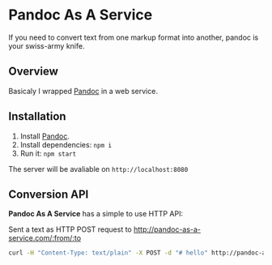 # Pandoc As A Service
If you need to convert text from one markup format into another, pandoc is your swiss-army knife.

## Overview

Basicaly I wrapped [Pandoc](http://pandoc.org/) in a web service.

## Installation

1. Install [Pandoc](http://pandoc.org/installing.html).
2. Install dependencies: `npm i`
3. Run it: `npm start`

The server will be avaliable on `http://localhost:8080`

## Conversion API

**Pandoc As A Service** has a simple to use HTTP API:

Sent a text as HTTP POST request to http://pandoc-as-a-service.com/:from/:to

~~~ bash
curl -H "Content-Type: text/plain" -X POST -d "# hello" http://pandoc-as-a-service.com/markdown/html
~~~
